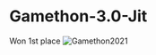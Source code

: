 # Gamethon-3.0-Jit

Won 1st place 
![Gamethon2021](https://user-images.githubusercontent.com/83496915/160255949-93be93d6-230c-44b8-ac2f-fa21ec8f8937.jpg)


